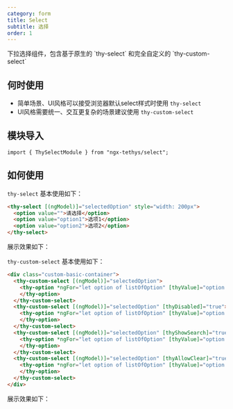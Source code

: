 ```yaml
---
category: form
title: Select
subtitle: 选择
order: 1
---
```


<div class="dg-alert dg-alert-info">下拉选择组件，包含基于原生的 `thy-select` 和完全自定义的 `thy-custom-select` </div>

## 何时使用
- 简单场景、UI风格可以接受浏览器默认select样式时使用 `thy-select`
- UI风格需要统一、交互更复杂的场景建议使用 `thy-custom-select`

## 模块导入
```
import { ThySelectModule } from "ngx-tethys/select";
```

## 如何使用
`thy-select` 基本使用如下：

```html
<thy-select [(ngModel)]="selectedOption" style="width: 200px">
  <option value="">请选择</option>
  <option value="option1">选项1</option>
  <option value="option2">选项2</option>
</thy-select>
```

展示效果如下：
<example name="thy-select-basic-example" /> 


`thy-custom-select` 基本使用如下：

```html
<div class="custom-basic-container">
  <thy-custom-select [(ngModel)]="selectedOption">
    <thy-option *ngFor="let option of listOfOption" [thyValue]="option.value" [thyLabelText]="option.label">
    </thy-option>
  </thy-custom-select>
  <thy-custom-select [(ngModel)]="selectedOption" [thyDisabled]="true">
    <thy-option *ngFor="let option of listOfOption" [thyValue]="option.value" [thyLabelText]="option.label">
    </thy-option>
  </thy-custom-select>
  <thy-custom-select [(ngModel)]="selectedOption" [thyShowSearch]="true">
    <thy-option *ngFor="let option of listOfOption" [thyValue]="option.value" [thyLabelText]="option.label">
    </thy-option>
  </thy-custom-select>
  <thy-custom-select [(ngModel)]="selectedOption" [thyAllowClear]="true">
    <thy-option *ngFor="let option of listOfOption" [thyValue]="option.value" [thyLabelText]="option.label">
    </thy-option>
  </thy-custom-select>
</div>
```


展示效果如下：
<example name="thy-select-custom-basic-example" />

